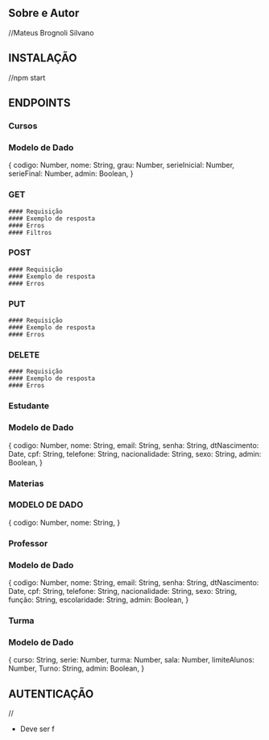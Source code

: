 ## Sobre e Autor
//Mateus Brognoli Silvano
## INSTALAÇÃO
//npm start
## ENDPOINTS
 ### Cursos

 ### Modelo de Dado
{
codigo: Number,
nome: String,
grau: Number,
serieInicial: Number,
serieFinal: Number,
admin: Boolean,
}
 ### GET
    #### Requisição
    #### Exemplo de resposta
    #### Erros
    #### Filtros
 ### POST
    #### Requisição
    #### Exemplo de resposta
    #### Erros
 ### PUT
    #### Requisição
    #### Exemplo de resposta
    #### Erros
 ### DELETE
    #### Requisição
    #### Exemplo de resposta
    #### Erros
 
 ### Estudante 

 ### Modelo de Dado
{
codigo: Number,
nome: String,
email: String,
senha: String,
dtNascimento: Date,
cpf: String,
telefone: String,
nacionalidade: String,
sexo: String,
admin: Boolean,
}
 
 ### Materias 

 ### MODELO DE DADO
{
codigo: Number,
nome: String,
}

 ### Professor 

 ### Modelo de Dado
{
codigo: Number,
nome: String,
email: String,
senha: String,
dtNascimento: Date,
cpf: String,
telefone: String,
nacionalidade: String,
sexo: String,
função: String,
escolaridade: String,
admin: Boolean,
}  

 ### Turma 

 ### Modelo de Dado
{
curso: String,
serie: Number,
turma: Number,
sala: Number,
limiteAlunos: Number,
Turno: String,
admin: Boolean,
}


## AUTENTICAÇÃO
//
* Deve ser f
